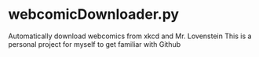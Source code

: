 # webcomicDownloader.py
Automatically download webcomics from xkcd and Mr. Lovenstein
This is a personal project for myself to get familiar with Github
